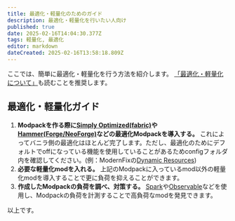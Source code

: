 ```yaml
---
title: 最適化・軽量化のためのガイド
description: 最適化・軽量化を行いたい人向け
published: true
date: 2025-02-16T14:04:30.377Z
tags: 軽量化, 最適化
editor: markdown
dateCreated: 2025-02-16T13:58:18.809Z
---
```



ここでは、簡単に最適化・軽量化を行う方法を紹介します。
[「最適化・軽量化について」](/modpack/optimization)も読むことを推奨します。 
## 最適化・軽量化ガイド
1. **Modpackを作る際に[Simply Optimized(fabric)](https://modrinth.com/modpack/sop)や[Hammer(Forge/NeoForge)](https://modrinth.com/modpack/hammer)などの最適化Modpackを導入する。** これによってバニラ側の最適化はほとんど完了します。ただし、最適化のためにデフォルトでoffになっている機能を使用していることがあるためconfigフォルダ内を確認してください。(例：ModernFixの[Dynamic Resources](https://github.com/embeddedt/ModernFix/wiki/Dynamic-Resources-FAQ))
1. **必要な軽量化modを入れる。** 上記のModpackに入っているmod以外の軽量化modを導入することで更に負荷を抑えることができます。
1. **作成したModpackの負荷を調べ、対策する。** [Spark](https://modrinth.com/mod/spark)や[Observable](https://modrinth.com/mod/observable)などを使用し、Modpackの負荷を計測することで高負荷なmodを発見できます。

以上です。